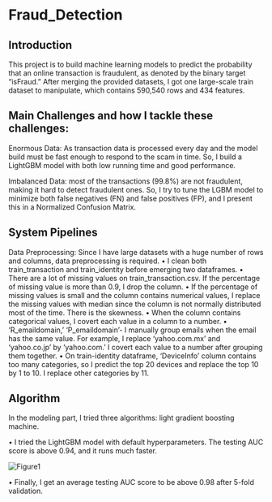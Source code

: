 # Fraud_Detection

## Introduction
This project is to build machine learning models to predict the probability that an online transaction is fraudulent, as denoted by the binary target “isFraud.” 
After merging the provided datasets, I got one large-scale train dataset to manipulate, which contains 590,540 rows and 434 features.

## Main Challenges and how I tackle these challenges:

Enormous Data: As transaction data is processed every day and the model build must be fast enough to respond to the scam in time. So, I build a LightGBM model with both low running time and good performance.

Imbalanced Data: most of the transactions (99.8%) are not fraudulent, making it hard to detect fraudulent ones. So, I try to tune the LGBM model to minimize both false negatives (FN) and false positives (FP), and I present this in a Normalized Confusion Matrix.

## System Pipelines

Data Preprocessing: Since I have large datasets with a huge number of rows and columns, data preprocessing is required.
• I clean both train_transaction and train_identity before emerging two dataframes.
• There are a lot of missing values on train_transaction.csv. If the percentage of missing value is more than 0.9, I drop the column.
• If the percentage of missing values is small and the column contains numerical values, I replace the missing values with median since the column is not normally distributed most of the time. There is the skewness.
• When the column contains categorical values, I covert each value in a column to a number.
• ‘R_emaildomain,’ ‘P_emaildomain’- I manually group emails when the email has the same value. For example, I replace ‘yahoo.com.mx’ and ‘yahoo.co.jp’ by ‘yahoo.com.’ I covert each value to a number after grouping them together.
• On train-identity dataframe, ‘DeviceInfo’ column contains too many categories, so I predict the top 20 devices and replace the top 10 by 1 to 10. I replace other categories by 11.

## Algorithm

In the modeling part, I tried three algorithms: light gradient boosting machine.

• I tried the LightGBM model with default hyperparameters. The testing AUC score is above 0.94, and it runs much faster.

![Figure1](https://user-images.githubusercontent.com/49568184/118905362-8b5dc080-b8e9-11eb-90f9-086405dd7c54.jpg)

• Finally, I get an average testing AUC score to be above 0.98 after 5-fold validation. 

